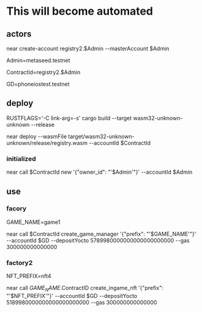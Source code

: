 # This will become automated

## actors

near create-account registry2.$Admin --masterAccount $Admin

Admin=metaseed.testnet

ContractId=registry2.$Admin

GD=phoneiostest.testnet

## deploy

RUSTFLAGS='-C link-arg=-s' cargo build --target wasm32-unknown-unknown --release

near deploy --wasmFile target/wasm32-unknown-unknown/release/registry.wasm --accountId $ContractId

### initialized

near call $ContractId new '{"owner_id": "'$Admin'"}' --accountId $Admin

## use

### facory

GAME_NAME=game1

near call $ContractId create_game_manager '{"prefix": "'$GAME_NAME'"}' --accountId $GD --depositYocto 5789980000000000000000000 --gas 300000000000000

### factory2

NFT_PREFIX=nft4

near call $GAME_NAME.$ContractID create_ingame_nft '{"prefix": "'$NFT_PREFIX'"}' --accountId $GD --depositYocto 5189980000000000000000000 --gas 300000000000000
